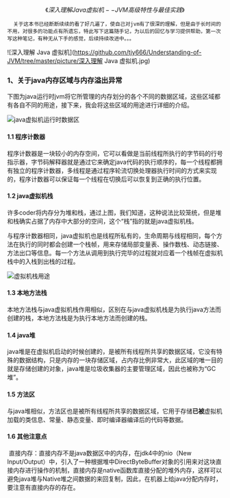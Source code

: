 # 
$$
《深入理解 Java 虚拟机--JVM高级特性与最佳实践》
$$

```
  关于这本书已经断断续续的看了好几遍了，使自己对jvm有了很深的理解，但是由于长时间的不用，对很多的功能点有所遗忘，特此写下这篇随手记，为以后的回忆与学习提供帮助，第一次写这种笔记，有种无从下手的感觉，后续持续改进中。。。
```

![深入理解 Java 虚拟机](https://github.com/tjy666/Understanding-of-JVM/tree/master/picture/深入理解 Java 虚拟机.jpg)

### 1、关于java内存区域与内存溢出异常

​       下图为java运行时jvm将它所管理的内存划分的各个不同的数据区域，这些区域都有各自不同的用途，接下来，我会将这些区域的用途进行详细的介绍。

![java虚拟机运行时数据区](https://github.com/tjy666/Understanding-of-JVM/tree/master/picture/java虚拟机运行时数据区.jpg)

#### 1.1 程序计数器

​          程序计数器是一块较小的内存空间，它可以看做是当前线程所执行的字节码的行号指示器，字节码解释器就是通过它来确定java代码的执行顺序的，每一个线程都拥有独立的程序计数器，多线程是通过程序轮流切换处理器执行时间的方式来实现的，程序计数器可以保证每一个线程在切换后可以恢复到正确的执行位置。

#### 1.2 java虚拟机栈

​         许多coder将内存分为堆和栈，通过上图，我们知道，这种说法比较笼统，但是堆和栈确实占据了内存中大部分的空间，这个“栈”指的就是java虚拟机栈。

​        与程序计数器相同，java虚拟机也是线程所私有的，生命周期与线程相同，每个方法在执行的同时都会创建一个栈帧，用来存储局部变量表、操作数栈、动态链接、方法出口等信息。每一个方法从调用到执行完毕的过程就对应着一个栈帧在虚拟机栈中的入栈到出栈的过程。

![虚拟机栈用途](E:\git_repository\Understanding-of-JVM\picture\虚拟机栈用途.jpg) 

#### 1.3 本地方法栈

​         本地方法栈与java虚拟机栈作用相似，区别在与java虚拟机栈是为执行java方法而创建的栈，本地方法栈是为执行本地方法而创建的栈。

#### 1.4 java堆

​          java堆是在虚拟机启动的时候创建的，是被所有线程所共享的数据区域，它没有特殊的数据结构，只是内存的一块存储区域，占内存比例非常大，此区域的唯一目的就是存储创建的对象，java堆是垃圾收集器的主要管理区域，因此也被称为“GC堆”。

#### 1.5 方法区

​         与java堆相似，方法区也是被所有线程所共享的数据区域，它用于存储**已被**虚拟机加载的类信息、常量、静态变量、即时编译器编译后的代码等数据。

#### 1.6 其他注意点

​        直接内存：直接内存不是java数据区中的内存，在jdk4中的nio（New Input/Output）中，引入了一种根据堆中DirectByteBuffer对象的引用来对这块直接内存进行操作的机制，直接内存是native函数库直接分配的堆外内存，这样可以避免java堆与Native堆之间数据的来回复制，因此，在机器上给java分配内存时，要注意有直接内存的存在。
